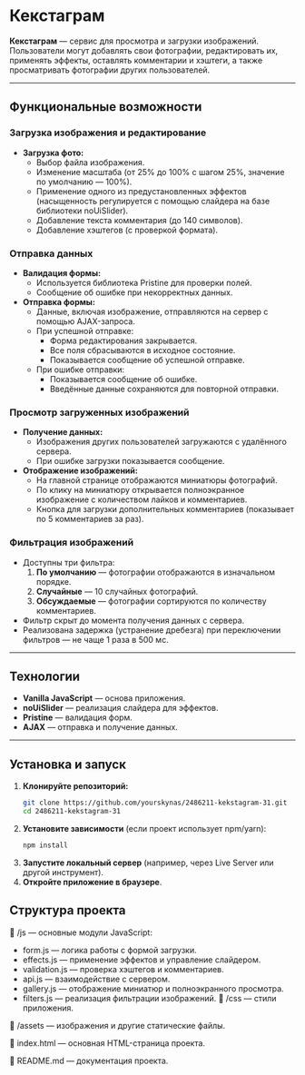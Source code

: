 # Кекстаграм

**Кекстаграм** — сервис для просмотра и загрузки изображений. Пользователи могут добавлять свои фотографии, редактировать их, применять эффекты, оставлять комментарии и хэштеги, а также просматривать фотографии других пользователей.

---

## Функциональные возможности

### Загрузка изображения и редактирование
- **Загрузка фото:**
  - Выбор файла изображения.
  - Изменение масштаба (от 25% до 100% с шагом 25%, значение по умолчанию — 100%).
  - Применение одного из предустановленных эффектов (насыщенность регулируется с помощью слайдера на базе библиотеки noUiSlider).
  - Добавление текста комментария (до 140 символов).
  - Добавление хэштегов (с проверкой формата).

### Отправка данных
- **Валидация формы:**
  - Используется библиотека Pristine для проверки полей.
  - Сообщение об ошибке при некорректных данных.
- **Отправка формы:**
  - Данные, включая изображение, отправляются на сервер с помощью AJAX-запроса.
  - При успешной отправке:
    - Форма редактирования закрывается.
    - Все поля сбрасываются в исходное состояние.
    - Показывается сообщение об успешной отправке.
  - При ошибке отправки:
    - Показывается сообщение об ошибке.
    - Введённые данные сохраняются для повторной отправки.

### Просмотр загруженных изображений
- **Получение данных:**
  - Изображения других пользователей загружаются с удалённого сервера.
  - При ошибке загрузки показывается сообщение.
- **Отображение изображений:**
  - На главной странице отображаются миниатюры фотографий.
  - По клику на миниатюру открывается полноэкранное изображение с количеством лайков и комментариев.
  - Кнопка для загрузки дополнительных комментариев (показывает по 5 комментариев за раз).

### Фильтрация изображений
- Доступны три фильтра:
  1. **По умолчанию** — фотографии отображаются в изначальном порядке.
  2. **Случайные** — 10 случайных фотографий.
  3. **Обсуждаемые** — фотографии сортируются по количеству комментариев.
- Фильтр скрыт до момента получения данных с сервера.
- Реализована задержка (устранение дребезга) при переключении фильтров — не чаще 1 раза в 500 мс.

---

## Технологии
- **Vanilla JavaScript** — основа приложения.
- **noUiSlider** — реализация слайдера для эффектов.
- **Pristine** — валидация форм.
- **AJAX** — отправка и получение данных.

---

## Установка и запуск

1. **Клонируйте репозиторий:**
   ```bash
   git clone https://github.com/yourskynas/2486211-kekstagram-31.git
   cd 2486211-kekstagram-31
2. **Установите зависимости** (если проект использует npm/yarn):
    ```bash
    npm install
3. **Запустите локальный сервер** (например, через Live Server или другой инструмент).
4. **Откройте приложение в браузере**.

## Структура проекта
📁 /js — основные модули JavaScript:

- form.js — логика работы с формой загрузки.
- effects.js — применение эффектов и управление слайдером.
- validation.js — проверка хэштегов и комментариев.
- api.js — взаимодействие с сервером.
- gallery.js — отображение миниатюр и полноэкранного просмотра.
- filters.js — реализация фильтрации изображений.
📁 /css — стили приложения.

📁 /assets — изображения и другие статические файлы.

📄 index.html — основная HTML-страница проекта.

📄 README.md — документация проекта.
